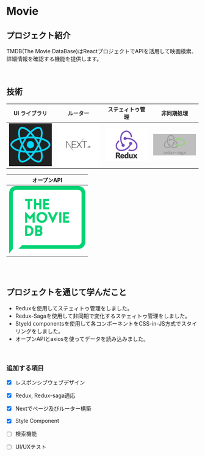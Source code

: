 # Movie

## プロジェクト紹介

TMDB(The Movie DataBase)はReactプロジェクトでAPIを活用して映画検索、詳細情報を確認する機能を提供します。

<br>


## 技術

|               UI ライブラリ                |                      ルーター                       |                  ステェィトゥ管理                  |                非同期処理                 |
| :----------------------------------------: | :-----------------------------------------------: | :----------------------------------------: | :---------------------------------------------: |
| <img src="images/react.png" width="200px"> | <img src="images/next.png" width="200px"> | <img src="images/redux.png" width="200px"> | <img src="images/redux saga.png" width="200px"> |


|                 オープンAPI                  |
| :---------------------------------------: |
| <img src="images/tmdb.png" width="200px"> |

<br>


<br>

## プロジェクトを通じて学んだこと

* Reduxを使用してステェィトゥ管理をしました。
* Redux-Sagaを使用して非同期で変化するステェィトゥ管理をしました。
* Styeld componentsを使用して各コンポーネントをCSS-in-JS方式でスタイリングをしました。
* オープンAPIとaxiosを使ってデータを読み込みました。

<br>

### 追加する項目
- [x]  レスポンシブウェブデザイン
- [x]  Redux, Redux-saga適応
- [x]  Nextでページ及びルーター構築
- [x]  Style Component

- [ ]  検索機能
- [ ]  UI/UXテスト



